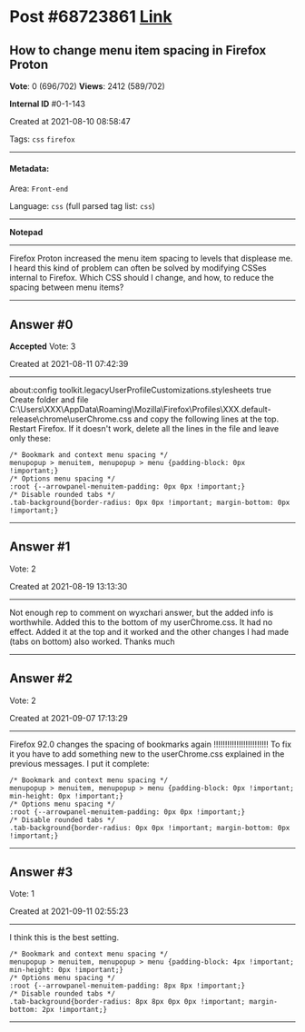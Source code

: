 
# Post \#68723861 [Link](https://stackoverflow.com/questions/68723861/)

## How to change menu item spacing in Firefox Proton

**Vote**: 0 (696/702) **Views**: 2412 (589/702) 

**Internal ID** \#0-1-143

Created at 2021-08-10 08:58:47

Tags: `css` `firefox`

----------

#### Metadata:

Area: `Front-end`

Language: `css` (full parsed tag list: `css`)

----------

**Notepad**


----------

Firefox Proton increased the menu item spacing to levels that displease me. I heard this kind of problem can often be solved by modifying CSSes internal to Firefox. Which CSS should I change, and how, to reduce the spacing between menu items?


----------
        
## Answer \#0

**Accepted** Vote: 3

Created at 2021-08-11 07:42:39

------------

about:config toolkit.legacyUserProfileCustomizations.stylesheets true
Create folder and file C:\Users\XXX\AppData\Roaming\Mozilla\Firefox\Profiles\XXX.default-release\chrome\userChrome.css and copy the following lines at the top. Restart Firefox. If it doesn't work, delete all the lines in the file and leave only these:
```
/* Bookmark and context menu spacing */
menupopup > menuitem, menupopup > menu {padding-block: 0px !important;}
/* Options menu spacing */
:root {--arrowpanel-menuitem-padding: 0px 0px !important;}
/* Disable rounded tabs */
.tab-background{border-radius: 0px 0px !important; margin-bottom: 0px !important;}
```



------------
    
    
## Answer \#1

 Vote: 2

Created at 2021-08-19 13:13:30

------------

Not enough rep to comment on wyxchari answer, but the added info is worthwhile.
Added this to the bottom of my userChrome.css.  It had no effect.  Added it at the top and it worked and the other changes I had made (tabs on bottom) also worked.  Thanks much


------------
    
    
## Answer \#2

 Vote: 2

Created at 2021-09-07 17:13:29

------------

Firefox 92.0 changes the spacing of bookmarks again !!!!!!!!!!!!!!!!!!!!!!!!
To fix it you have to add something new to the userChrome.css explained in the previous messages. I put it complete:
```
/* Bookmark and context menu spacing */
menupopup > menuitem, menupopup > menu {padding-block: 0px !important; min-height: 0px !important;}
/* Options menu spacing */
:root {--arrowpanel-menuitem-padding: 0px 0px !important;}
/* Disable rounded tabs */
.tab-background{border-radius: 0px 0px !important; margin-bottom: 0px !important;}
```



------------
    
    
## Answer \#3

 Vote: 1

Created at 2021-09-11 02:55:23

------------

I think this is the best setting.
```
/* Bookmark and context menu spacing */
menupopup > menuitem, menupopup > menu {padding-block: 4px !important; min-height: 0px !important;}
/* Options menu spacing */
:root {--arrowpanel-menuitem-padding: 8px 8px !important;}
/* Disable rounded tabs */
.tab-background{border-radius: 8px 8px 0px 0px !important; margin-bottom: 2px !important;}
```



------------
    
    